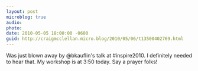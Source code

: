 ```yaml
---
layout: post
microblog: true
audio: 
photo: 
date: 2010-05-05 18:00:00 -0600
guid: http://craigmcclellan.micro.blog/2010/05/06/t13500402769.html
---
```

Was just blown away by @bkauflin's talk at #inspire2010. I definitely needed to hear that. My workshop is at 3:50 today. Say a prayer folks!
